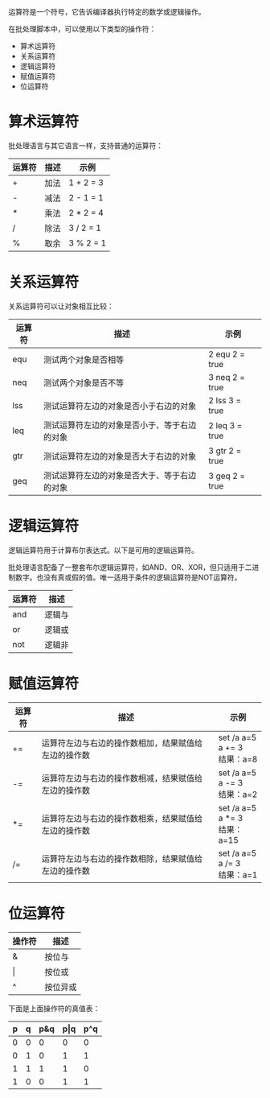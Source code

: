 运算符是一个符号，它告诉编译器执行特定的数学或逻辑操作。

在批处理脚本中，可以使用以下类型的操作符：

* 算术运算符
* 关系运算符
* 逻辑运算符
* 赋值运算符
* 位运算符

# 算术运算符

批处理语言与其它语言一样，支持普通的运算符：

| 运算符 | 描述 | 示例      |
| ------ | ---- | --------- |
| +      | 加法 | 1 + 2 = 3 |
| -      | 减法 | 2 - 1 = 1 |
| *      | 乘法 | 2 * 2 = 4 |
| /      | 除法 | 3 / 2 = 1 |
| %      | 取余 | 3 % 2 = 1 |

# 关系运算符

关系运算符可以让对象相互比较：

| 运算符 | 描述                                         | 示例           |
| ------ | -------------------------------------------- | -------------- |
| equ    | 测试两个对象是否相等                         | 2 equ 2 = true |
| neq    | 测试两个对象是否不等                         | 3 neq 2 = true |
| lss    | 测试运算符左边的对象是否小于右边的对象       | 2 lss 3 = true |
| leq    | 测试运算符左边的对象是否小于、等于右边的对象 | 2 leq 3 = true |
| gtr    | 测试运算符左边的对象是否大于右边的对象       | 3 gtr 2 = true |
| geq    | 测试运算符左边的对象是否大于、等于右边的对象 | 3 geq 2 = true |

# 逻辑运算符

逻辑运算符用于计算布尔表达式。以下是可用的逻辑运算符。

批处理语言配备了一整套布尔逻辑运算符，如AND、OR、XOR，但只适用于二进制数字。也没有真或假的值。唯一适用于条件的逻辑运算符是NOT运算符。

| 运算符 | 描述   |
| ------ | ------ |
| and    | 逻辑与 |
| or     | 逻辑或 |
| not    | 逻辑非 |

# 赋值运算符

| 运算符 | 描述                                                 | 示例                                   |
| ------ | ---------------------------------------------------- | -------------------------------------- |
| +=     | 运算符左边与右边的操作数相加，结果赋值给左边的操作数 | set /a a=5<br />a += 3<br />结果：a=8  |
| -=     | 运算符左边与右边的操作数相减，结果赋值给左边的操作数 | set /a a=5<br />a -= 3<br />结果：a=2  |
| *=     | 运算符左边与右边的操作数相乘，结果赋值给左边的操作数 | set /a a=5<br />a *= 3<br />结果：a=15 |
| /=     | 运算符左边与右边的操作数相除，结果赋值给左边的操作数 | set /a a=5<br />a /= 3<br />结果：a=1  |

# 位运算符

| 操作符 | 描述     |
| ------ | -------- |
| &      | 按位与   |
| \|     | 按位或   |
| ^      | 按位异或 |

下面是上面操作符的真值表：

| p    | q    | p&q  | p\|q | p^q  |
| ---- | ---- | ---- | ---- | ---- |
| 0    | 0    | 0    | 0    | 0    |
| 0    | 1    | 0    | 1    | 1    |
| 1    | 1    | 1    | 1    | 0    |
| 1    | 0    | 0    | 1    | 1    |

